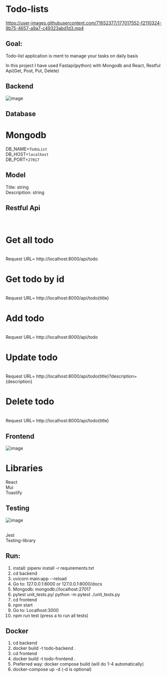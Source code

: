# Todo-lists


https://user-images.githubusercontent.com/71652377/177017552-f2110324-9b75-4657-a9a7-c49323abd1d3.mp4


## Goal:

Todo-list application is ment to manage your tasks on daily basis

In this project I have used Fastapi(python) with Mongodb and React, Restful Api(Get, Post, Put, Delete)

## Backend

![image](https://user-images.githubusercontent.com/71652377/165376085-1e185584-820d-4e72-99b1-44f170da6c6b.png)

## Database

# Mongodb

DB_NAME=`TodoList`
</br>
DB_HOST=`localhost`
</br>
DB_PORT=`27017`

## Model

Title: string
</br>
Descripition: string

## Restful Api

</br>

# Get all todo

</br>
Request URL= http://localhost:8000/api/todo
</br>

# Get todo by id

</br>
Request URL= http://localhost:8000/api/todo{title}
</br>

# Add todo
</br>
Request URL= http://localhost:8000/api/todo
</br>

# Update todo
</br>
Request URL= http://localhost:8000/api/todo{title}?description={description}
</br>

# Delete todo
</br>
Request URL= http://localhost:8000/api/todo{title}
</br>

## Frontend
![image](https://user-images.githubusercontent.com/71652377/173148410-a9d7e3e5-ab40-442b-bfaf-c942fcc2e727.png)

# Libraries
React
</br>
Mui
</br>
Toastify
</br>

## Testing
![image](https://user-images.githubusercontent.com/71652377/173148597-da21fa92-7d85-4b06-ba90-aabb78563834.png)

</br>
Jest
</br>
Testing-library

## Run:
1. install: pipenv install -r requirements.txt
2. cd backend 
3. uvicorn main:app --reload
4. Go to: 127.0.0.1:8000 or 127.0.0.1:8000/docs
5. Mongodb: mongodb://localhost:27017
6. pytest unit_tests.py/ python -m pytest ./unit_tests.py
7. cd frontend
8. npm start
9. Go to: Localhost:3000 
10. npm run test (press a to run all tests)

## Docker
1. cd backend
2. docker build -t todo-backend .
3. cd frontend
4. docker build -t todo-frontend .
5. Preferred way: docker compose build (will do 1-4 automatically)
6. docker-compose up -d (-d is optional)

